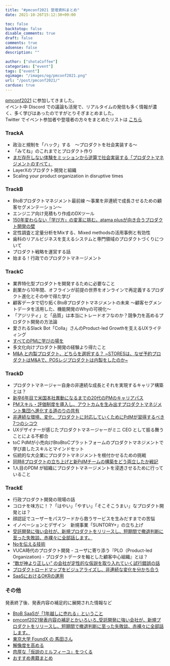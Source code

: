 ```yaml
---
title: "#pmconf2021 登壇資料まとめ"
date: 2021-10-26T15:12:30+09:00

toc: false
backtotop: false
disable_comments: true
draft: false
comments: true
adsense: false
description: ""

author: ["shotaCoffee"]
categories: ["event"]
tags: ["event"]
ogimage: "/images/og/pmconf2021.png"
url: "/post/pmconf2021/"
carduse: true
---
```



[pmconf2021](https://2021.pmconf.jp/timetable) に参加してきました。  
イベント中 Discord での議論も活発で、リアルタイムの発信も多く情報が濃く、多く学びはあったのですがとりそぎまとめました。  
Twitter でイベント参加者や登壇者の方々をまとめたリストは [こちら](https://twitter.com/i/lists/1452848612371668997?s=20)

### TrackA
- 政治と規制を「ハック」する　～プロダクトを社会実装する～
- 「みてね」のこれまでとプロダクト作り
- [まだ存在しない体験をミッションから逆算で社会実装する「プロダクトマネジメントのすべて」](https://speakerdeck.com/mckee/madacun-zai-sinaiti-yan-womitusiyonkarani-suan-deshe-hui-shi-zhuang-suru-purodakutomanezimentofalsesubete)
- LayerXのプロダクト開発と組織
- Scaling your product organization in disruptive times

### TrackB
- BtoBプロダクトマネジメント最前線 〜事業を非連続で成長させるための顧客セグメンテーション〜
- エンジニア向け見積もり作成のDXツール
- [150年変わらない「学び方」の変革に挑む。atama plusが向き合うプロダクト開発の壁](https://speakerdeck.com/atamaplus/about-atama-plus-product-management)
- 定性調査と定量分析をMixする、Mixed methodsの活用事例と有効性
- 歯科のリアルビジネスを支えるシステムと専門領域のプロダクトづくりについて
- プロダクト戦略を運営する話
- 始まる！行政でのプロダクトマネージメント

### TrackC
- 業界特化型プロダクトを開発するために必要なこと
- 創業から10年間、オフラインが前提の世界をオンラインで再定義するプロダクト進化とその中で得た学び
- 顧客データで切り拓くBtoBプロダクトマネジメントの未来 ～顧客セグメントデータを活用した、機能開発のWhyの可視化～
- 「アジリティ」と「品質」は本当にトレードオフなのか？競争力を高めるプロダクト開発の方法論
- 愛されるSlack Bot「Colla」さんのProduct-led Growthを支えるUXライティング
- [すべてのPMに学びの場を](https://speakerdeck.com/maidol/20211026-pmconf2021-subetefalsepmnixue-bifalsechang-wo)
- 多文化向けプロダクト開発の経験より得たこと
- [M&A と内製プロダクト、どちらを選択する？ ~STORESは、なぜ予約プロダクトはM&Aで、POSレジプロダクトは内製をしたのか~](https://speakerdeck.com/ayanadesu/m-and-a-tonei-zhi-purodakuto-dotirawoxuan-ze-suru-storesha-nazeyu-yue-purodakutoham-and-ade-posrezipurodakutohanei-zhi-wositafalseka-number-pmconf2021)

### TrackD
- プロダクトマネージャー自身の非連続な成長とそれを実現するキャリア構築とは？
- [新卒6年目で米国本社異動になるまでの20代のPMのキャリアパス](https://docs.google.com/presentation/d/10Aui5g_U-rChw9WAzGLKNLTAZdAhOk5cqaxLJlXJo4I/edit#slide=id.p)
- [PMスキル・評価制度を導入し、アウトカムを生み出すプロダクトマネジメント集団へ進化する道のりの共有](https://speakerdeck.com/roki_n_/how-we-introduced-the-pm-skills-and-evaluation-system-and-evolved-into-a-product-management-group-that-produces-outcomes)
- [非連続な環境、変化、プロダクトに対応していくためにPdMが習得するべき7つのシコウ](https://speakerdeck.com/yamamuteki/7-shikou-for-product-management-in-discontinuous-environments-changes-and-products)
- UXデザイナーが感じたプロダクトマネージャーがミニ CEO として振る舞うことによる不都合
- toC PdMが小売向けBtoBtoCプラットフォームのプロダクトマネジメントで学び直したスキルとマインドセット
- 伝統的な大企業にプロダクトマネジメントを根付かせるための挑戦
- [同時8プロダクトの立ち上げと新PdMチームの構築をどう両立したか戦記](https://speakerdeck.com/hiro93n/tong-shi-8hurotakutofalseli-tishang-ketoxin-pdmtimufalsegou-zhu-wotouliang-li-sitakazhan-ji)
- 1人目のPDM が組織にプロダクトマネージメントを浸透させるために行っていること

### TrackE
- 行政プロダクト開発の現場の話
- コロナを味方に！？「はやい」「やすい」「そこそこうまい」なプロダクト開発とは？
- 顔認証でユーザーをパスワードから救うサービスを生みだすまでの苦悩
- イノベーションとデザイン　新規事業「SUNTORY+」の立ち上げ
- [受託開発に強い会社が、新規プロダクトをリリースし、短期間で撤退判断に至った失敗談、赤裸々に全部話します。](https://speakerdeck.com/funakoshifunassy/pmconf2021-shou-tuo-kai-fa-niqiang-ihui-she-ga-xin-gui-purodakutoworirisusi-duan-qi-jian-deche-tui-pan-duan-nizhi-tutashi-bai-tan-chi-luo-niquan-bu-hua-simasu)
- [Noを伝える技術](https://speakerdeck.com/aki_i/nowochuan-eruji-shu-number-pmconf2021)
- VUCA時代のプロダクト開発 - ユーザに寄り添う『PLO（Product-led Organization) - プロダクトデータを軸とした顧客中心組織』とは？
- [“数が神より正しい” の会社が定性的な仮説を取り入れていく試行錯誤の話](https://speakerdeck.com/aratam/pmconf2021-shu-gashen-yorizheng-sii-hui-she-gading-xing-de-najia-shuo-woqu-riru-reteikushi-xing-cuo-wu-falsehua)
- [プロダクトロードマップをビジュアライズし、非連続な変化を分かち合う](https://speakerdeck.com/yta026/xica-productroadmap-visualization)
- [SaaSにおけるOKRの運用](https://speakerdeck.com/zenkou_1211/saasniokeruokrfalseyun-yong)

### その他
発表終了後、発表内容の補足的に展開された情報など
- [BtoB SaaSが「1年越しに売れる」ということ](https://note.com/miyachan_x/n/n51574c894e20)
- [pmconf2021発表内容の補足とかいろいろ_受託開発に強い会社が、新規プロダクトをリリースし、短期間で撤退判断に至った失敗談、赤裸々に全部話します。](https://tech.fusic.co.jp/posts/2021-10-26-pmconf2021/)
- [東京大学 FoundX の 馬田さん](https://speakerdeck.com/tumada)
- [解像度を高める](https://speakerdeck.com/tumada/jie-xiang-du-wogao-meru)
- [肉厚な「仮説のミルフィーユ」をつくる](https://note.com/ozyozyo/n/n5362f89f283c)
- [おすすめ書籍まとめ](https://twitter.com/nerd0geek1/status/1452828910282969088)
